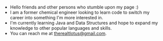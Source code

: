 - Hello friends and other persons who stumble upon my page :)
- I am a former chemical engineer looking to learn code to switch my career into something I'm more interested in.
- I'm currently learning Java and Data Structures and hope to expand my knowledge to other popular languages and skills.
- You can reach me at therealtlotus@gmail.com.
